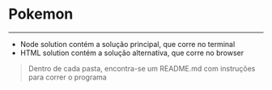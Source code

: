 # Pokemon
---
- Node solution contém a solução principal, que corre no terminal
- HTML solution contém a solução alternativa, que corre no browser
> Dentro de cada pasta, encontra-se um README.md com instruções para correr o programa
